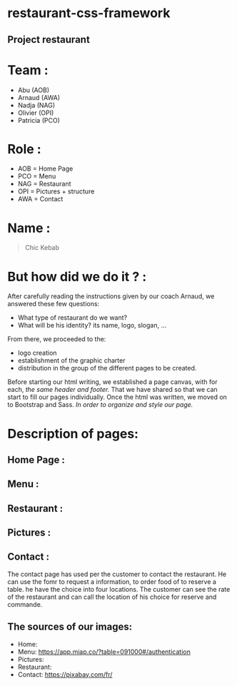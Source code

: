 # restaurant-css-framework

## Project restaurant

Team : 
======
+ Abu (AOB)
+ Arnaud (AWA)
+ Nadja (NAG)
+ Olivier (OPI)
+ Patricia (PCO)

Role :
======

+ AOB = Home Page
+ PCO = Menu
+ NAG = Restaurant
+ OPI = Pictures + structure
+ AWA = Contact

Name : 
======
> Chic Kebab

But how did we do it ? : 
========================


After carefully reading the instructions given by our coach Arnaud, we answered these few questions:

 - What type of restaurant do we want?
 - What will be his identity? its name, logo, slogan, ...

 From there, we proceeded to the:

 - logo creation
 - establishment of the graphic charter
 -  distribution in the group of the different pages to be created.

Before starting our html writing, we established a page canvas, with for each, *the same header and footer.*
That we have shared so that we can start to fill our pages individually.
Once the html was written, we moved on to Bootstrap and Sass.
*In order to organize and style our page.*

Description of pages:
=====================

Home Page :
-----------

Menu :
------

Restaurant :
------------

Pictures :
----------

Contact :
---------
The contact page has used per the customer to contact the restaurant. He can use the fomr to request a information, to order food of to reserve a table. he have the choice into four locations. The customer can see the rate of the restaurant and can call the location of his choice for reserve and commande.

## The sources of our images:

 - Home:
 - Menu: https://app.miap.co/?table=091000#/authentication
 - Pictures:
 - Restaurant:
 - Contact: https://pixabay.com/fr/

